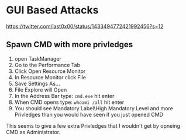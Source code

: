 # GUI Based Attacks
https://twitter.com/last0x00/status/1433494772421992456?s=12
## Spawn CMD with more privledges
1. open TaskManager
2. Go to the Performance Tab
3. Click Open Resource Monitor
4. In Resource Monitor click File 
5. Save Settings As...
6. File Explore will Open
7. In the Address Bar type: ``` cmd.exe ``` hit enter
8. When CMD opens type: ``` whoami /all ``` hit enter
9. You should see Mandatory Label\High Mandatory Level and more Privledges than you would have seen if you just opened CMD

This seems to give a few extra Privledges that I wouldn't get by opneing CMD as Administrator. 


























